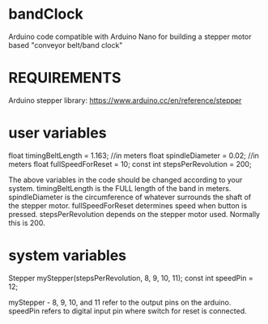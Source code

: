 # bandClock
Arduino code compatible with Arduino Nano for building a stepper motor based "conveyor belt/band clock"

# REQUIREMENTS
Arduino stepper library:
https://www.arduino.cc/en/reference/stepper

# user variables
float timingBeltLength = 1.163; //in meters
float spindleDiameter = 0.02; //in meters
float fullSpeedForReset = 10;
const int stepsPerRevolution = 200;

The above variables in the code should be changed according to your system.
timingBeltLength is the FULL length of the band in meters.
spindleDiameter is the circumference of whatever surrounds the shaft of the stepper motor.
fullSpeedForReset determines speed when button is pressed.
stepsPerRevolution depends on the stepper motor used. Normally this is 200.

# system variables

Stepper myStepper(stepsPerRevolution, 8, 9, 10, 11);
const int speedPin = 12;

myStepper - 8, 9, 10, and 11 refer to the output pins on the arduino.
speedPin refers to digital input pin where switch for reset is connected.
